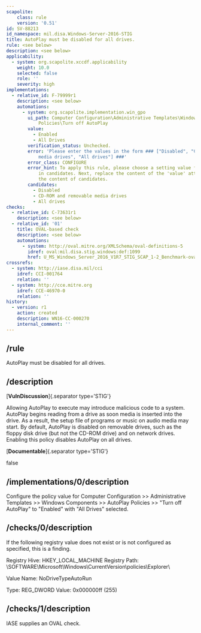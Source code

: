 ```yaml
---
scapolite:
    class: rule
    version: '0.51'
id: SV-88213
id_namespace: mil.disa.Windows-Server-2016-STIG
title: AutoPlay must be disabled for all drives.
rule: <see below>
description: <see below>
applicability:
  - system: org.scapolite.xccdf.applicability
    weight: 10.0
    selected: false
    role: ''
    severity: high
implementations:
  - relative_id: F-79999r1
    description: <see below>
    automations:
      - system: org.scapolite.implementation.win_gpo
        ui_path: Computer Configuration\Administrative Templates\Windows Components\AutoPlay
            Policies\Turn off AutoPlay
        value:
          - Enabled
          - All Drives
        verification_status: Unchecked.
        error: 'Please enter the values in the form ### ["Disabled", "CD-ROM and removable
            media drives", "All drives"] ###'
        error_class: CONFIGURE
        error_hint: To apply this rule, please choose a setting value for each sub-setting
            in candidates. Next, replace the content of the 'value' attribute with
            the content of candidates.
        candidates:
          - Disabled
          - CD-ROM and removable media drives
          - All drives
checks:
  - relative_id: C-73631r1
    description: <see below>
  - relative_id: '01'
    title: OVAL-based check
    description: <see below>
    automations:
      - system: http://oval.mitre.org/XMLSchema/oval-definitions-5
        idref: oval:mil.disa.stig.windows:def:1099
        href: U_MS_Windows_Server_2016_V1R7_STIG_SCAP_1-2_Benchmark-oval.xml
crossrefs:
  - system: http://iase.disa.mil/cci
    idref: CCI-001764
    relation: ''
  - system: http://cce.mitre.org
    idref: CCE-46970-0
    relation: ''
history:
  - version: r1
    action: created
    description: WN16-CC-000270
    internal_comment: ''
---
```



## /rule

AutoPlay must be disabled for all drives.

## /description

[**VulnDiscussion**]{.separator type='STIG'}

Allowing AutoPlay to execute may introduce malicious code to a system. AutoPlay begins reading from a drive as soon media is inserted into the drive. As a result, the setup file of programs or music on audio media may start. By default, AutoPlay is disabled on removable drives, such as the floppy disk drive (but not the CD-ROM drive) and on network drives. Enabling this policy disables AutoPlay on all drives.

[**Documentable**]{.separator type='STIG'}

false

## /implementations/0/description

Configure the policy value for Computer Configuration >> Administrative Templates >> Windows Components >> AutoPlay Policies >> "Turn off AutoPlay" to "Enabled" with "All Drives" selected.

## /checks/0/description

If the following registry value does not exist or is not configured as specified, this is a finding.

Registry Hive: HKEY_LOCAL_MACHINE
Registry Path:  \SOFTWARE\Microsoft\Windows\CurrentVersion\policies\Explorer\

Value Name: NoDriveTypeAutoRun

Type: REG_DWORD
Value: 0x000000ff (255)

## /checks/1/description

IASE supplies an OVAL check.

